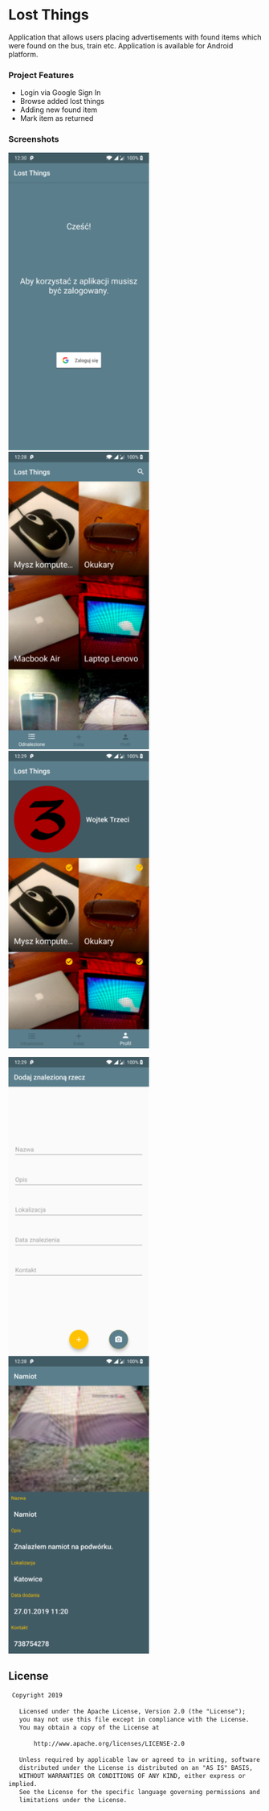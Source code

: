 # Lost Things

Application that allows users placing advertisements with found items which were found on the bus, train etc. 
Application is available for Android platform.

### Project Features

* Login via Google Sign In
* Browse added lost things
* Adding new found item
* Mark item as returned

### Screenshots

<img src="/screenshots/01.png" width="280" height="591" alt="First screenshot"> <img src="/screenshots/02.png" width="280" height="591" alt="Second screenshot"> <img src="/screenshots/03.png" width="280" height="591" alt="Third screenshot">

<img src="/screenshots/04.png" width="280" height="591" alt="Fourth screenshot"> <img src="/screenshots/05.png" width="280" height="591" alt="Fifth screenshot">

## License
```
 Copyright 2019
 
   Licensed under the Apache License, Version 2.0 (the "License");
   you may not use this file except in compliance with the License.
   You may obtain a copy of the License at

       http://www.apache.org/licenses/LICENSE-2.0

   Unless required by applicable law or agreed to in writing, software
   distributed under the License is distributed on an "AS IS" BASIS,
   WITHOUT WARRANTIES OR CONDITIONS OF ANY KIND, either express or implied.
   See the License for the specific language governing permissions and
   limitations under the License.
```
